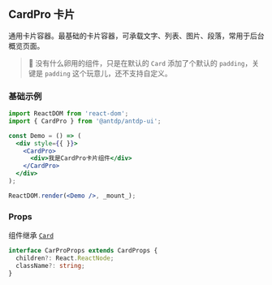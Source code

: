 CardPro 卡片
---

通用卡片容器。最基础的卡片容器，可承载文字、列表、图片、段落，常用于后台概览页面。

> 🚧 没有什么卵用的组件，只是在默认的 `Card` 添加了个默认的 `padding`<!--rehype:style=color: #e00000;-->，关键是 `padding`<!--rehype:style=color: #e00000;--> 这个玩意儿，还不支持自定义。
<!--rehype:style=border-left: 8px solid #ffe564;background-color: #ffe56440;padding: 12px 16px;-->

### 基础示例

```jsx
import ReactDOM from 'react-dom';
import { CardPro } from '@antdp/antdp-ui';

const Demo = () => (
  <div style={{ }}>
    <CardPro>
      <div>我是CardPro卡片组件</div>
    </CardPro>
  </div>
);

ReactDOM.render(<Demo />, _mount_);
```

### Props

组件继承 [`Card`](https://ant.design/components/card-cn/#header)

```ts
interface CarProProps extends CardProps {
  children?: React.ReactNode;
  className?: string;
}
```
